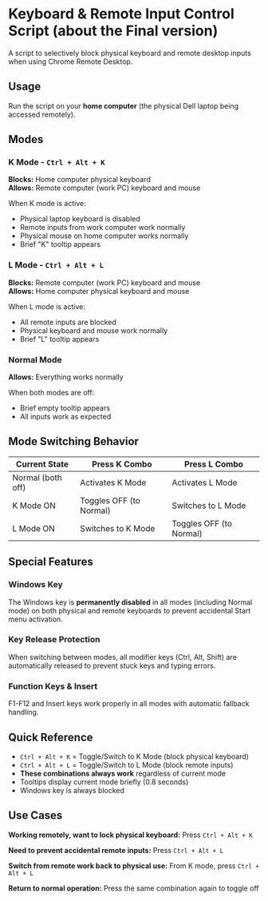 # Keyboard & Remote Input Control Script (about the Final version)

A script to selectively block physical keyboard and remote desktop inputs when using Chrome Remote Desktop.

## Usage

Run the script on your **home computer** (the physical Dell laptop being accessed remotely).

## Modes

### K Mode - `Ctrl + Alt + K`
**Blocks:** Home computer physical keyboard  
**Allows:** Remote computer (work PC) keyboard and mouse

When K mode is active:
- Physical laptop keyboard is disabled
- Remote inputs from work computer work normally
- Physical mouse on home computer works normally
- Brief "K" tooltip appears

### L Mode - `Ctrl + Alt + L`
**Blocks:** Remote computer (work PC) keyboard and mouse  
**Allows:** Home computer physical keyboard and mouse

When L mode is active:
- All remote inputs are blocked
- Physical keyboard and mouse work normally
- Brief "L" tooltip appears

### Normal Mode
**Allows:** Everything works normally

When both modes are off:
- Brief empty tooltip appears
- All inputs work as expected

## Mode Switching Behavior

| Current State | Press K Combo | Press L Combo |
|--------------|---------------|---------------|
| Normal (both off) | Activates K Mode | Activates L Mode |
| K Mode ON | Toggles OFF (to Normal) | Switches to L Mode |
| L Mode ON | Switches to K Mode | Toggles OFF (to Normal) |

## Special Features

### Windows Key
The Windows key is **permanently disabled** in all modes (including Normal mode) on both physical and remote keyboards to prevent accidental Start menu activation.

### Key Release Protection
When switching between modes, all modifier keys (Ctrl, Alt, Shift) are automatically released to prevent stuck keys and typing errors.

### Function Keys & Insert
F1-F12 and Insert keys work properly in all modes with automatic fallback handling.

## Quick Reference

- `Ctrl + Alt + K` = Toggle/Switch to K Mode (block physical keyboard)
- `Ctrl + Alt + L` = Toggle/Switch to L Mode (block remote inputs)
- **These combinations always work** regardless of current mode
- Tooltips display current mode briefly (0.8 seconds)
- Windows key is always blocked

## Use Cases

**Working remotely, want to lock physical keyboard:** Press `Ctrl + Alt + K`

**Need to prevent accidental remote inputs:** Press `Ctrl + Alt + L`

**Switch from remote work back to physical use:** From K mode, press `Ctrl + Alt + L`

**Return to normal operation:** Press the same combination again to toggle off
